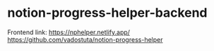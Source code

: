 # notion-progress-helper-backend
Frontend link: https://nphelper.netlify.app/ https://github.com/vadostuta/notion-progress-helper
